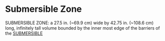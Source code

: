 # Submersible Zone

SUBMERSIBLE ZONE: a 27.5 in. (\~69.9 cm) wide by 42.75 in. (\~108.6 cm) long,
infinitely tall volume bounded by the inner most edge of the barriers of the
[SUBMERSIBLE](!!)
